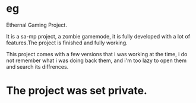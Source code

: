 # eg
Ethernal Gaming Project.



It is a sa-mp project, a zombie gamemode, it is fully developed with a lot of features.The project is finished and fully working.


This project comes with a few versions that i was working at the time, i do not remember what i was doing back them, and i'm too lazy to open them and search its diffrences.


# The project was set private.
